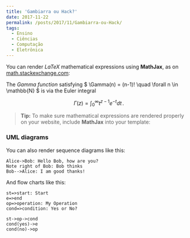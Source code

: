 ```yaml
---
title: 'Gambiarra ou Hack?'
date: 2017-11-22
permalink: /posts/2017/11/Gambiarra-ou-Hack/
tags:
  - Ensino
  - Ciências
  - Computação
  - Eletrônica
---
```

You can render *LaTeX* mathematical expressions using **MathJax**, as on [math.stackexchange.com][1]:

The *Gamma function* satisfying $ \Gamma(n) = (n-1)! \quad \forall n \in \mathbb{N} $ is via the Euler integral

$$
\Gamma(z) = \int_0^\infty t^{z-1}e^{-t}dt\,.
$$

> **Tip:** To make sure mathematical expressions are rendered properly on your website, include **MathJax** into your template:


### UML diagrams

You can also render sequence diagrams like this:

```sequence
Alice->Bob: Hello Bob, how are you?
Note right of Bob: Bob thinks
Bob-->Alice: I am good thanks!
```

And flow charts like this:

```flow
st=>start: Start
e=>end
op=>operation: My Operation
cond=>condition: Yes or No?

st->op->cond
cond(yes)->e
cond(no)->op
```
[1]: http://math.stackexchange.com/
[2]: http://daringfireball.net/projects/markdown/syntax "Markdown"
[3]: https://github.com/jmcmanus/pagedown-extra "Pagedown Extra"
[4]: http://meta.math.stackexchange.com/questions/5020/mathjax-basic-tutorial-and-quick-reference
[5]: https://code.google.com/p/google-code-prettify/
[6]: http://highlightjs.org/
[7]: http://bramp.github.io/js-sequence-diagrams/
[8]: http://adrai.github.io/flowchart.js/
